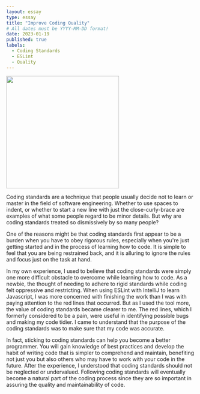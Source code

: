 ```yaml
---
layout: essay
type: essay
title: "Improve Coding Quality"
# All dates must be YYYY-MM-DD format!
date: 2023-01-19
published: true
labels:
  - Coding Standards
  - ESLint 
  - Quality
---
```


<img width="300px" class="img-fluid" src="../img/.png"> 
 
Coding standards are a technique that people usually decide not to learn or master in the field of software engineering. Whether to use spaces to indent, or whether to start a new line with just the close-curly-brace are examples of what some people regard to be minor details. But why are coding standards treated so dismissively by so many people?

One of the reasons might be that coding standards first appear to be a burden when you have to obey rigorous rules, especially when you're just getting started and in the process of learning how to code. It is simple to feel that you are being restrained back, and it is alluring to ignore the rules and focus just on the task at hand. 

In my own experience, I used to believe that coding standards were simply one more difficult obstacle to overcome while learning how to code. As a newbie, the thought of needing to adhere to rigid standards while coding felt oppressive and restricting. When using ESLint with IntelliJ to learn Javascript, I was more concerned with finishing the work than I was with paying attention to the red lines that occurred. But as I used the tool more, the value of coding standards became clearer to me. The red lines, which I formerly considered to be a pain, were useful in identifying possible bugs and making my code tidier. I came to understand that the purpose of the coding standards was to make sure that my code was accurate.

In fact, sticking to coding standards can help you become a better programmer. You will gain knowledge of best practices and develop the habit of writing code that is simpler to comprehend and maintain, benefiting not just you but also others who may have to work with your code in the future. After the experience, I understood that coding standards should not be neglected or undervalued. Following coding standards will eventually become a natural part of the coding process since they are so important in assuring the quality and maintainability of code.

